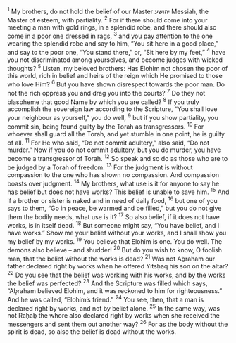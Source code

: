 <sup>1</sup> My brothers, do not hold the belief of our Master יהושע Messiah, the Master of esteem, with partiality.
<sup>2</sup> For if there should come into your meeting a man with gold rings, in a splendid robe, and there should also come in a poor one dressed in rags,
<sup>3</sup> and you pay attention to the one wearing the splendid robe and say to him, “You sit here in a good place,” and say to the poor one, “You stand there,” or, “Sit here by my feet,”
<sup>4</sup> have you not discriminated among yourselves, and become judges with wicked thoughts?
<sup>5</sup> Listen, my beloved brothers: Has Elohim not chosen the poor of this world, rich in belief and heirs of the reign which He promised to those who love Him?
<sup>6</sup> But you have shown disrespect towards the poor man. Do not the rich oppress you and drag you into the courts?
<sup>7</sup> Do they not blaspheme that good Name by which you are called?
<sup>8</sup> If you truly accomplish the sovereign law according to the Scripture, “You shall love your neighbour as yourself,” you do well,
<sup>9</sup> but if you show partiality, you commit sin, being found guilty by the Torah as transgressors.
<sup>10</sup> For whoever shall guard all the Torah, and yet stumble in one point, he is guilty of all.
<sup>11</sup> For He who said, “Do not commit adultery,” also said, “Do not murder.” Now if you do not commit adultery, but you do murder, you have become a transgressor of Torah.
<sup>12</sup> So speak and so do as those who are to be judged by a Torah of freedom.
<sup>13</sup> For the judgment is without compassion to the one who has shown no compassion. And compassion boasts over judgment.
<sup>14</sup> My brothers, what use is it for anyone to say he has belief but does not have works? This belief is unable to save him.
<sup>15</sup> And if a brother or sister is naked and in need of daily food,
<sup>16</sup> but one of you says to them, “Go in peace, be warmed and be filled,” but you do not give them the bodily needs, what use is it?
<sup>17</sup> So also belief, if it does not have works, is in itself dead.
<sup>18</sup> But someone might say, “You have belief, and I have works.” Show me your belief without your works, and I shall show you my belief by my works.
<sup>19</sup> You believe that Elohim is one. You do well. The demons also believe – and shudder!
<sup>20</sup> But do you wish to know, O foolish man, that the belief without the works is dead?
<sup>21</sup> Was not Aḇraham our father declared right by works when he offered Yitsḥaq his son on the altar?
<sup>22</sup> Do you see that the belief was working with his works, and by the works the belief was perfected?
<sup>23</sup> And the Scripture was filled which says, “Aḇraham believed Elohim, and it was reckoned to him for righteousness.” And he was called, “Elohim’s friend.”
<sup>24</sup> You see, then, that a man is declared right by works, and not by belief alone.
<sup>25</sup> In the same way, was not Raḥaḇ the whore also declared right by works when she received the messengers and sent them out another way?
<sup>26</sup> For as the body without the spirit is dead, so also the belief is dead without the works.

